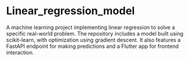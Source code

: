# Linear_regression_model
A machine learning project implementing linear regression to solve a specific real-world problem. The repository includes a model built using scikit-learn, with optimization using gradient descent. It also features a FastAPI endpoint for making predictions and a Flutter app for frontend interaction.
